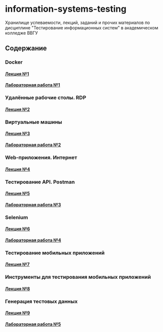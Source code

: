 # information-systems-testing
Хранилище успеваемости, лекций, заданий и прочих материалов по дисциплине "Тестирование информационных систем" в академическом колледже ВВГУ

## Содержание

### Docker

#### [Лекция №1](lecs/lec1/lec1.md)
#### [Лабораторная работа №1](labs/lab1.md)

### Удалённые рабочие столы. RDP

#### [Лекция №2](lecs/lec2.md)

### Виртуальные машины

#### [Лекция №3](lecs/lec3/lec3.md)
#### [Лабораторная работа №2](labs/lab2.md)

### Web-приложения. Интернет

#### [Лекция №4](lecs/lec4.md)

### Тестирование API. Postman

#### [Лекция №5](lecs/lec5.md)
#### [Лабораторная работа №3](labs/lab3.md)

### Selenium

#### [Лекция №6](lecs/lec6.md)
#### [Лабораторная работа №4](labs/lab4.md)

### Тестирование мобильных приложений

#### [Лекция №7](lecs/lec7/lec7.md)

### Инструменты для тестирования мобильных приложений

#### [Лекция №8](lecs/lec8/lec8.md)

### Генерация тестовых данных

#### [Лекция №9](lecs/lec9.md)
#### [Лабораторная работа №5](labs/lab5.md)

